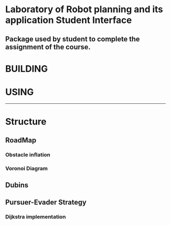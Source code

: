 # Laboratory of Robot planning and its application Student Interface
Package used by student to complete the assignment of the course.
--------------------------------------------------------------------------------------------------------------------------------------------------------------------

# BUILDING 

# USING 

--------------------------------------------------------------------------------------------------------------------------------------------------------------------
# Structure 

## RoadMap 

### Obstacle inflation

### Voronoi Diagram

## Dubins 

## Pursuer-Evader Strategy

### Dijkstra implementation
